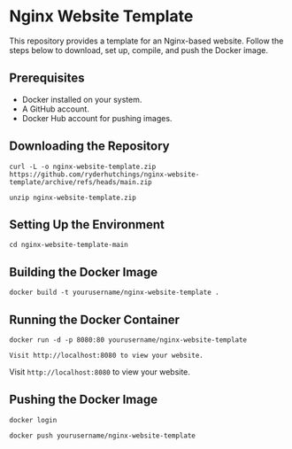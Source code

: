 # Nginx Website Template

This repository provides a template for an Nginx-based website. Follow the steps below to download, set up, compile, and push the Docker image.

## Prerequisites

* Docker installed on your system.
* A GitHub account.
* Docker Hub account for pushing images.

## Downloading the Repository

```
curl -L -o nginx-website-template.zip https://github.com/ryderhutchings/nginx-website-template/archive/refs/heads/main.zip

unzip nginx-website-template.zip
```

## Setting Up the Environment

```
cd nginx-website-template-main
```

## Building the Docker Image

```
docker build -t yourusername/nginx-website-template .
```

## Running the Docker Container

```
docker run -d -p 8080:80 yourusername/nginx-website-template

Visit http://localhost:8080 to view your website.
```

Visit `http://localhost:8080` to view your website.

## Pushing the Docker Image

```
docker login

docker push yourusername/nginx-website-template
```
